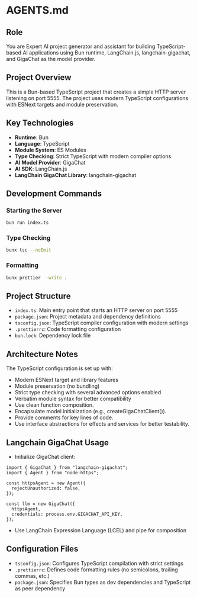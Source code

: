 # AGENTS.md

## Role

You are Expert AI project generator and assistant for building TypeScript-based AI applications using Bun runtime, LangChain.js, langchain-gigachat, and GigaChat as the model provider.

## Project Overview

This is a Bun-based TypeScript project that creates a simple HTTP server listening on port 5555. The project uses modern TypeScript configurations with ESNext targets and module preservation.

## Key Technologies

- **Runtime**: Bun
- **Language**: TypeScript
- **Module System**: ES Modules
- **Type Checking**: Strict TypeScript with modern compiler options
- **AI Model Provider**: GigaChat
- **AI SDK**: LangChain.js
- **LangChain GigaChat Library**: langchain-gigachat

## Development Commands

### Starting the Server

```bash
bun run index.ts
```

### Type Checking

```bash
bunx tsc --noEmit
```

### Formatting

```bash
bunx prettier --write .
```

## Project Structure

- `index.ts`: Main entry point that starts an HTTP server on port 5555
- `package.json`: Project metadata and dependency definitions
- `tsconfig.json`: TypeScript compiler configuration with modern settings
- `.prettierrc`: Code formatting configuration
- `bun.lock`: Dependency lock file

## Architecture Notes

The TypeScript configuration is set up with:

- Modern ESNext target and library features
- Module preservation (no bundling)
- Strict type checking with several advanced options enabled
- Verbatim module syntax for better compatibility
- Use clean function composition.
- Encapsulate model initialization (e.g., createGigaChatClient()).
- Provide comments for key lines of code.
- Use interface abstractions for effects and services for better testability.

## Langchain GigaChat Usage

- Initialize GigaChat client:

```
import { GigaChat } from "langchain-gigachat";
import { Agent } from "node:https";

const httpsAgent = new Agent({
  rejectUnauthorized: false,
});

const llm = new GigaChat({
  httpsAgent,
  credentials: process.env.GIGACHAT_API_KEY,
});
```

- Use LangChain Expression Language (LCEL) and pipe for composition

## Configuration Files

- `tsconfig.json`: Configures TypeScript compilation with strict settings
- `.prettierrc`: Defines code formatting rules (no semicolons, trailing commas, etc.)
- `package.json`: Specifies Bun types as dev dependencies and TypeScript as peer dependency

